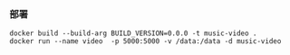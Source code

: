 ###

### 部署

```shell script
docker build --build-arg BUILD_VERSION=0.0.0 -t music-video .
docker run --name video  -p 5000:5000 -v /data:/data -d music-video

```
